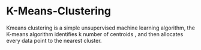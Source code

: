 # K-Means-Clustering
Kmeans clustering is a simple unsupervised machine learning algorithm, the K-means algorithm identifies k number of centroids , and then allocates every data point to the nearest cluster.
